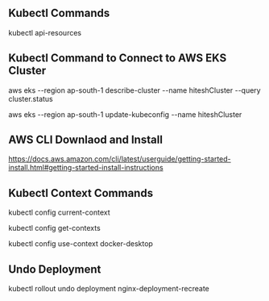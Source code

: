 ## Kubectl Commands

kubectl api-resources

## Kubectl Command to Connect to AWS EKS Cluster

aws eks --region ap-south-1 describe-cluster --name hiteshCluster --query cluster.status

aws eks --region ap-south-1 update-kubeconfig --name hiteshCluster

## AWS CLI Downlaod and Install

https://docs.aws.amazon.com/cli/latest/userguide/getting-started-install.html#getting-started-install-instructions

## Kubectl Context Commands

kubectl config current-context

kubectl config get-contexts

kubectl config use-context docker-desktop

## Undo Deployment

kubectl rollout undo deployment nginx-deployment-recreate
